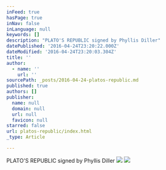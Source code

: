 ```yaml
---
inFeed: true
hasPage: true
inNav: false
inLanguage: null
keywords: []
description: "PLATO'S REPUBLIC signed by Phyllis Diller"
datePublished: '2016-04-24T23:20:22.000Z'
dateModified: '2016-04-24T23:20:03.304Z'
title: ''
author:
  - name: ''
    url: ''
sourcePath: _posts/2016-04-24-platos-republic.md
published: true
authors: []
publisher:
  name: null
  domain: null
  url: null
  favicon: null
starred: false
url: platos-republic/index.html
_type: Article

---
```

PLATO'S REPUBLIC signed by Phyllis Diller
![](https://the-grid-user-content.s3-us-west-2.amazonaws.com/58fb1dc4-ce6c-4d7c-bcff-d62bdcca9884.jpg)
![](https://the-grid-user-content.s3-us-west-2.amazonaws.com/f52aa903-eb78-41fe-8b74-24ef4241c12a.jpg)